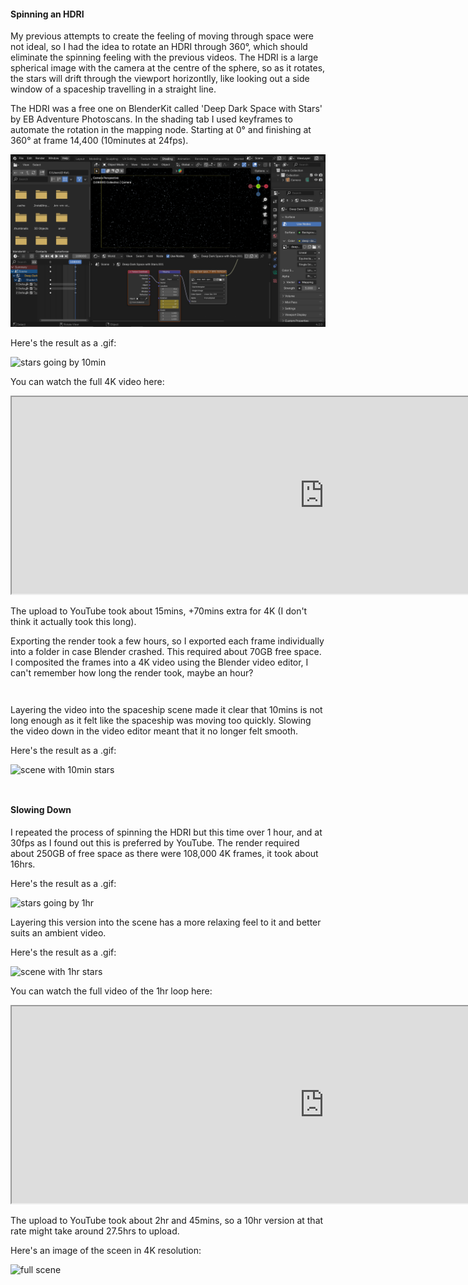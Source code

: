 
#### Spinning an HDRI

My previous attempts to create the feeling of moving through space were not ideal, so I had the idea to rotate an HDRI through 360°, which should eliminate the spinning feeling with the previous videos. The HDRI is a large spherical image with the camera at the centre of the sphere, so as it rotates, the stars will drift through the viewport horizontlly, like looking out a side window of a spaceship travelling in a straight line.

The HDRI was a free one on BlenderKit called 'Deep Dark Space with Stars' by EB Adventure Photoscans. In the shading tab I used keyframes to automate the rotation in the mapping node. Starting at 0° and finishing at 360° at frame 14,400 (10minutes at 24fps).

![hdri](./images/day-9-spinning-the-hdri.PNG)

Here's the result as a .gif:

![stars going by 10min](./images/day-9-stars-going-by-10min.gif)

You can watch the full 4K video here:

<iframe width="1000" height="315"
src="https://www.youtube.com/embed/z6IF3eYsmPw">
</iframe>

The upload to YouTube took about 15mins, +70mins extra for 4K (I don't think it actually took this long).  

Exporting the render took a few hours, so I exported each frame individually into a folder in case Blender crashed. This required about 70GB free space. I composited the frames into a 4K video using the Blender video editor, I can't remember how long the render took, maybe an hour?

<div style="height: 1em"> </div>

Layering the video into the spaceship scene made it clear that 10mins is not long enough as it felt like the spaceship was moving too quickly. Slowing the video down in the video editor meant that it no longer felt smooth.  

Here's the result as a .gif:

 ![scene with 10min stars](./images/day-9-10min-scene.gif)

  <div style="height: 1em"> </div>

#### Slowing Down

I repeated the process of spinning the HDRI but this time over 1 hour, and at 30fps as I found out this is preferred by YouTube. The render required about 250GB of free space as there were 108,000 4K frames, it took about 16hrs.

Here's the result as a .gif:

![stars going by 1hr](./images/day-9-stars-going-by-1hr.gif)

Layering this version into the scene has a more relaxing feel to it and better suits an ambient video.  

Here's the result as a .gif:

![scene with 1hr stars](./images/day-9-1hr-scene.gif)

You can watch the full video of the 1hr loop here:

<iframe width="1000" height="315"
src="https://www.youtube.com/embed/4QhsgCDJuzE">
</iframe>

The upload to YouTube took about 2hr and 45mins, so a 10hr version at that rate might take around 27.5hrs to upload.  

Here's an image of the sceen in 4K resolution:

![full scene](./images/day-9-full-scene.png)

<div style="height: 1em"> </div>
